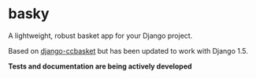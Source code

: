 # basky

A lightweight, robust basket app for your Django project.

Based on [django-ccbasket][0] but has been updated to work with Django 1.5.

**Tests and documentation are being actively developed**

[0]: https://github.com/designcc/django-ccbasket
